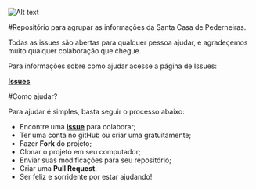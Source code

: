 ![Alt text](http://santacasapederneiras.com.br/wp-content/uploads/2014/10/logo-santa-casa-de-pederneiras.jpg "Santa Casa de Pederneiras")

#Repositório para agrupar as informações da Santa Casa de Pederneiras.

Todas as issues são abertas para qualquer pessoa ajudar, e agradeçemos muito qualquer colaboração que chegue.

Para informações sobre como ajudar acesse a página de Issues:

[**Issues**](https://github.com/SantaCasa-Pederneiras/material-grafico/issues)

#Como ajudar?

Para ajudar é simples, basta seguir o processo abaixo:
+ Encontre uma [**issue**](https://github.com/SantaCasa-Pederneiras/material-grafico/issues) para colaborar;
+ Ter uma conta no gitHub ou criar uma gratuitamente;
+ Fazer **Fork** do projeto;
+ Clonar o projeto em seu computador;
+ Enviar suas modificações para seu repositório;
+ Criar uma **Pull Request**.
+ Ser feliz e sorridente por estar ajudando!
